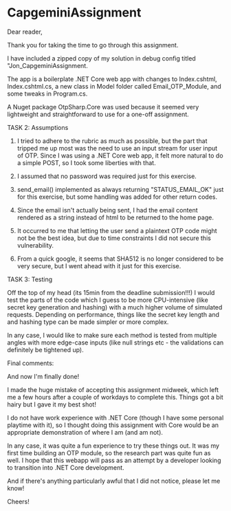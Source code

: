 # CapgeminiAssignment


Dear reader,

Thank you for taking the time to go through this assignment.

I have included a zipped copy of my solution in debug config titled "Jon_CapgeminiAssignment.

The app is a boilerplate .NET Core web app with changes to Index.cshtml, Index.cshtml.cs, a new class in Model folder called Email_OTP_Module, and some tweaks in Program.cs.

A Nuget package OtpSharp.Core was used because it seemed very lightweight and straightforward to use for a one-off assignment.



TASK 2: Assumptions

1. I tried to adhere to the rubric as much as possible, but the part that tripped me up most was the need to use an input stream for user input of OTP.
Since I was using a .NET Core web app, it felt more natural to do a simple POST, so I took some liberties with that.

2. I assumed that no password was required just for this exercise.

3. send_email() implemented as always returning "STATUS_EMAIL_OK" just for this exercise, but some handling was added for other return codes.

4. Since the email isn't actually being sent, I had the email content rendered as a string instead of html to be returned to the home page.

5. It occurred to me that letting the user send a plaintext OTP code might not be the best idea, but due to time constraints I did not secure this vulnerability. 

6. From a quick google, it seems that SHA512 is no longer considered to be very secure, but I went ahead with it just for this exercise.


TASK 3: Testing

Off the top of my head (its 15min from the deadline submission!!!) I would test the parts of the code which I guess to be more CPU-intensive (like secret key generation and hashing) 
with a much higher volume of simulated requests. Depending on performance, things like the secret key length and and hashing type can be made simpler or more complex. 

In any case, I would like to make sure each method is tested from multiple angles with more edge-case inputs (like null strings etc - the validations can definitely be tightened up).



Final comments:

And now I'm finally done!

I made the huge mistake of accepting this assignment midweek, which left me a few hours after a couple of workdays to complete this. Things got a bit hairy but I gave it my best shot!

I do not have work experience with .NET Core (though I have some personal playtime with it), so I thought doing this assignment with Core would be an appropriate demonstration of where I am (and am not).

In any case, it was quite a fun experience to try these things out. It was my first time building an OTP module, so the research part was quite fun as well. I hope that this webapp will pass as an attempt by a developer looking to transition into .NET Core development.

And if there's anything particularly awful that I did not notice, please let me know! 

Cheers!
